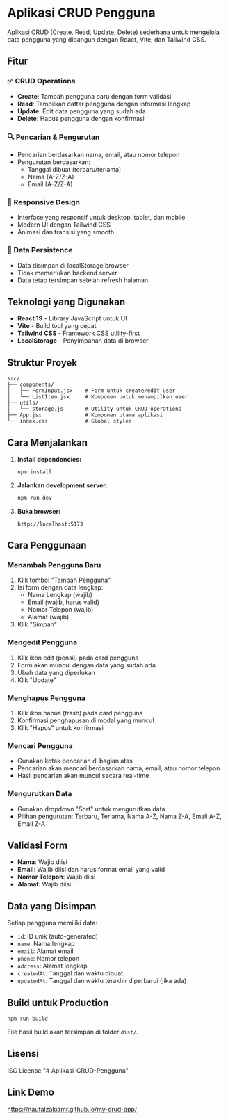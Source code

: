# Aplikasi CRUD Pengguna

Aplikasi CRUD (Create, Read, Update, Delete) sederhana untuk mengelola data pengguna yang dibangun dengan React, Vite, dan Tailwind CSS.

## Fitur

### ✅ CRUD Operations
- **Create**: Tambah pengguna baru dengan form validasi
- **Read**: Tampilkan daftar pengguna dengan informasi lengkap
- **Update**: Edit data pengguna yang sudah ada
- **Delete**: Hapus pengguna dengan konfirmasi

### 🔍 Pencarian & Pengurutan
- Pencarian berdasarkan nama, email, atau nomor telepon
- Pengurutan berdasarkan:
  - Tanggal dibuat (terbaru/terlama)
  - Nama (A-Z/Z-A)
  - Email (A-Z/Z-A)

### 📱 Responsive Design
- Interface yang responsif untuk desktop, tablet, dan mobile
- Modern UI dengan Tailwind CSS
- Animasi dan transisi yang smooth

### 💾 Data Persistence
- Data disimpan di localStorage browser
- Tidak memerlukan backend server
- Data tetap tersimpan setelah refresh halaman

## Teknologi yang Digunakan

- **React 19** - Library JavaScript untuk UI
- **Vite** - Build tool yang cepat
- **Tailwind CSS** - Framework CSS utility-first
- **LocalStorage** - Penyimpanan data di browser

## Struktur Proyek

```
src/
├── components/
│   ├── FormInput.jsx    # Form untuk create/edit user
│   └── ListItem.jsx     # Komponen untuk menampilkan user
├── utils/
│   └── storage.js       # Utility untuk CRUD operations
├── App.jsx              # Komponen utama aplikasi
└── index.css            # Global styles
```

## Cara Menjalankan

1. **Install dependencies:**
   ```bash
   npm install
   ```

2. **Jalankan development server:**
   ```bash
   npm run dev
   ```

3. **Buka browser:**
   ```
   http://localhost:5173
   ```

## Cara Penggunaan

### Menambah Pengguna Baru
1. Klik tombol "Tambah Pengguna"
2. Isi form dengan data lengkap:
   - Nama Lengkap (wajib)
   - Email (wajib, harus valid)
   - Nomor Telepon (wajib)
   - Alamat (wajib)
3. Klik "Simpan"

### Mengedit Pengguna
1. Klik ikon edit (pensil) pada card pengguna
2. Form akan muncul dengan data yang sudah ada
3. Ubah data yang diperlukan
4. Klik "Update"

### Menghapus Pengguna
1. Klik ikon hapus (trash) pada card pengguna
2. Konfirmasi penghapusan di modal yang muncul
3. Klik "Hapus" untuk konfirmasi

### Mencari Pengguna
- Gunakan kotak pencarian di bagian atas
- Pencarian akan mencari berdasarkan nama, email, atau nomor telepon
- Hasil pencarian akan muncul secara real-time

### Mengurutkan Data
- Gunakan dropdown "Sort" untuk mengurutkan data
- Pilihan pengurutan: Terbaru, Terlama, Nama A-Z, Nama Z-A, Email A-Z, Email Z-A

## Validasi Form

- **Nama**: Wajib diisi
- **Email**: Wajib diisi dan harus format email yang valid
- **Nomor Telepon**: Wajib diisi
- **Alamat**: Wajib diisi

## Data yang Disimpan

Setiap pengguna memiliki data:
- `id`: ID unik (auto-generated)
- `name`: Nama lengkap
- `email`: Alamat email
- `phone`: Nomor telepon
- `address`: Alamat lengkap
- `createdAt`: Tanggal dan waktu dibuat
- `updatedAt`: Tanggal dan waktu terakhir diperbarui (jika ada)

## Build untuk Production

```bash
npm run build
```

File hasil build akan tersimpan di folder `dist/`.

## Lisensi

ISC License
"# Aplikasi-CRUD-Pengguna" 

## Link Demo
 https://naufalzakiamr.github.io/my-crud-app/
